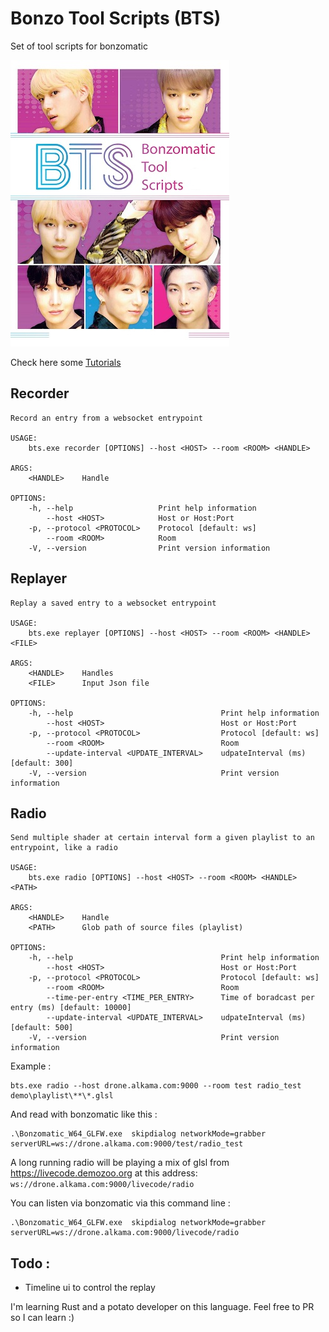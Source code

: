 # Bonzo Tool Scripts (BTS)
Set of tool scripts for bonzomatic


![alt text](./doc/imgs/main.jpg "Title")


Check here some [Tutorials](./TUTORIALS.md)

## Recorder
```
Record an entry from a websocket entrypoint

USAGE:
    bts.exe recorder [OPTIONS] --host <HOST> --room <ROOM> <HANDLE>

ARGS:
    <HANDLE>    Handle

OPTIONS:
    -h, --help                   Print help information
        --host <HOST>            Host or Host:Port
    -p, --protocol <PROTOCOL>    Protocol [default: ws]
        --room <ROOM>            Room
    -V, --version                Print version information
```

## Replayer
```
Replay a saved entry to a websocket entrypoint

USAGE:
    bts.exe replayer [OPTIONS] --host <HOST> --room <ROOM> <HANDLE> <FILE>

ARGS:
    <HANDLE>    Handles
    <FILE>      Input Json file

OPTIONS:
    -h, --help                                 Print help information
        --host <HOST>                          Host or Host:Port
    -p, --protocol <PROTOCOL>                  Protocol [default: ws]
        --room <ROOM>                          Room
        --update-interval <UPDATE_INTERVAL>    udpateInterval (ms) [default: 300]
    -V, --version                              Print version information
```

## Radio 
```
Send multiple shader at certain interval form a given playlist to an entrypoint, like a radio

USAGE:
    bts.exe radio [OPTIONS] --host <HOST> --room <ROOM> <HANDLE> <PATH>

ARGS:
    <HANDLE>    Handle
    <PATH>      Glob path of source files (playlist)

OPTIONS:
    -h, --help                                 Print help information
        --host <HOST>                          Host or Host:Port
    -p, --protocol <PROTOCOL>                  Protocol [default: ws]
        --room <ROOM>                          Room
        --time-per-entry <TIME_PER_ENTRY>      Time of boradcast per entry (ms) [default: 10000]
        --update-interval <UPDATE_INTERVAL>    udpateInterval (ms) [default: 500]
    -V, --version                              Print version information
```

Example : 
```
bts.exe radio --host drone.alkama.com:9000 --room test radio_test demo\playlist\**\*.glsl
```

And read with bonzomatic like this : 
```
.\Bonzomatic_W64_GLFW.exe  skipdialog networkMode=grabber serverURL=ws://drone.alkama.com:9000/test/radio_test
```

A long running radio will be playing a mix of glsl from https://livecode.demozoo.org at this address: `ws://drone.alkama.com:9000/livecode/radio`

You can listen via bonzomatic via this command line : 
```
.\Bonzomatic_W64_GLFW.exe  skipdialog networkMode=grabber serverURL=ws://drone.alkama.com:9000/livecode/radio
```

## Todo :

- Timeline ui to control the replay


I'm learning Rust and a potato developer on this language. Feel free to PR so I can learn :)

